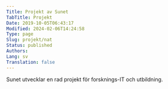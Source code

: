 ```yaml
---
Title: Projekt av Sunet
TabTitle: Projekt
Date: 2019-10-05T06:43:17
Modified: 2024-02-06T14:24:58
Type: page
Slug: projekt/nat
Status: published
Authors: 
Lang: sv
Translation: false
---
```


Sunet utvecklar en rad projekt för forsknings-IT och utbildning.